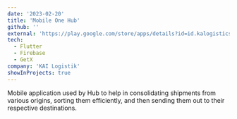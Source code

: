 ```yaml
---
date: '2023-02-20'
title: 'Mobile One Hub'
github: ''
external: 'https://play.google.com/store/apps/details?id=id.kalogistics.mone.hub'
tech:
  - Flutter
  - Firebase
  - GetX
company: 'KAI Logistik'
showInProjects: true
---
```


Mobile application used by Hub to help in consolidating shipments from various origins, sorting them efficiently, 
and then sending them out to their respective destinations.
